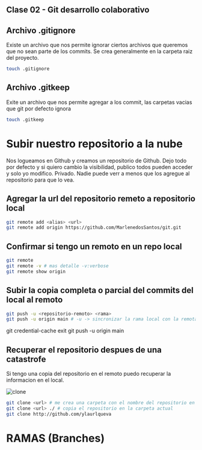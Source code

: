## Clase 02 - Git desarrollo colaborativo 

## Archivo .gitignore 
Existe un archivo que nos permite ignorar ciertos archivos que queremos que no sean parte de los commits. Se crea generalmente en la carpeta raiz del proyecto. 

```sh 
touch .gitignore
```

## Archivo .gitkeep 
Exite un archivo que nos permite agregar a los commit, las carpetas vacias que git por defecto ignora 

```sh 
touch .gitkeep
```

# Subir nuestro repositorio a la nube 
Nos logueamos en Github y creamos un repositorio de Github. Dejo todo por defecto y si quiero cambio la visibilidad, publico todos pueden acceder y solo yo modifico. Privado. Nadie puede verr a menos que los agregue al repositorio para que lo vea.

## Agregar la url del repositorio remeto a repositorio local

```sh 
git remote add <alias> <url> 
git remote add origin https://github.com/MarlenedosSantos/git.git
```

## Confirmar si tengo un remoto en un repo local

```sh 
git remote 
git remote -v # mas detalle -v:verbose
git remote show origin
```

## Subir la copia completa o parcial del commits del local al remoto 

```sh
git push -u <repositorio-remoto> <rama> 
git push -u origin main # -u -> sincronizar la rama local con la remota. Solo la primera vez se agrega el flag/bandera -u
```
git credential-cache exit
git push -u origin main

## Recuperar el repositorio despues de una catastrofe 
Si tengo una copia del repositorio en el remoto puedo recuperar la informacion en el local.

![clone](_ref/clone.png)

```sh
git clone <url> # me crea una carpeta con el nombre del repositorio en el directorio actual 
git clone <url> ./ # copia el repositorio en la carpeta actual 
git clone http://github.com/ylaurlqueva
```

# RAMAS (Branches)
